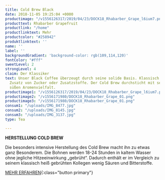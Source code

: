 ```yaml
---
title: Cold Brew Black
date: 2018-11-05 19:25:04 +0000
productimage: "/v1556126317/2019/04/23/DOCK18_Rhabarber_Grape_l6ium7.png"
producttext: Rhabarber Grapefruit
productlink: "/home"
productlinktext: Mehr
productcolor: "#258942"
produktlinktext: ''
name: ''
label: ''
backgroundGradient: 'background-color: rgb(109,114,120)'
fontColor: "#fff"
sweetLevel: 2
strongLevel: 4
claim: Der Klassiker
text: Unser Black Coffee überzeugt durch seine solide Basis. Klassisch Schwarz ohne
  Zusatz von Zucker oder Zusatzstoffe. Der Cold Brew durchsticht mit seiner natürlich
  süßen Aromenvielfalt.
productimage1: "/v1556126317/2019/04/23/DOCK18_Rhabarber_Grape_l6ium7.png"
productimage2: "/v1556171980/DOCK18_Rhabarber_Grape_01.png"
productimage3: "/v1556171980/DOCK18_Rhabarber_Grape_01.png"
consum1: "/uploads/IMG_8477.jpg"
consum2: "/uploads/IMG_8145.jpg"
consum3: "/uploads/IMG_3137.jpg"
type: Tea

---
```

**HERSTELLUNG COLD BREW**

Die besonders intensive Herstellung des Cold Brew macht ihn zu etwas ganz Besonderem. Die Bohnen werden 18-24 Stunden in kaltem Wasser ohne jegliche Hitzeeinwirkung „gebrüht“. Dadurch enthält er im Vergleich zu seinem klassisch heiß gebrühten Kollegen wenig Säuren und Bitterstoffe.

[MEHR ERFAHREN](https://dock-18.de/events/herkunft/){:class="button primary"}